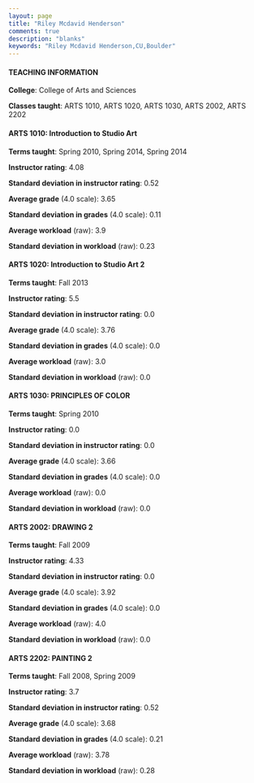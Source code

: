 ```yaml
---
layout: page
title: "Riley Mcdavid Henderson" 
comments: true
description: "blanks"
keywords: "Riley Mcdavid Henderson,CU,Boulder"
---
```

<head>
<script src="https://ajax.googleapis.com/ajax/libs/jquery/2.1.3/jquery.min.js"></script>
<script src="https://dl.dropboxusercontent.com/s/pc42nxpaw1ea4o9/highcharts.js?dl=0"></script>
<!-- <script src="../assets/js/highcharts.js"></script> -->
<style type="text/css">@font-face {
	font-family: "Bebas Neue";
	src: url(https://www.filehosting.org/file/details/544349/BebasNeue Regular.otf) format("opentype");
	}
	h1.Bebas { 
		font-family: "Bebas Neue", Verdana, Tahoma;
	}
</style>
</head>
	   
#### TEACHING INFORMATION

**College**: College of Arts and Sciences

**Classes taught**: ARTS 1010, ARTS 1020, ARTS 1030, ARTS 2002, ARTS 2202

#### ARTS 1010: Introduction to Studio Art

**Terms taught**: Spring 2010, Spring 2014, Spring 2014

**Instructor rating**: 4.08

**Standard deviation in instructor rating**: 0.52

**Average grade** (4.0 scale): 3.65

**Standard deviation in grades** (4.0 scale): 0.11

**Average workload** (raw): 3.9

**Standard deviation in workload** (raw): 0.23

#### ARTS 1020: Introduction to Studio Art 2

**Terms taught**: Fall 2013

**Instructor rating**: 5.5

**Standard deviation in instructor rating**: 0.0

**Average grade** (4.0 scale): 3.76

**Standard deviation in grades** (4.0 scale): 0.0

**Average workload** (raw): 3.0

**Standard deviation in workload** (raw): 0.0

#### ARTS 1030: PRINCIPLES OF COLOR

**Terms taught**: Spring 2010

**Instructor rating**: 0.0

**Standard deviation in instructor rating**: 0.0

**Average grade** (4.0 scale): 3.66

**Standard deviation in grades** (4.0 scale): 0.0

**Average workload** (raw): 0.0

**Standard deviation in workload** (raw): 0.0

#### ARTS 2002: DRAWING 2

**Terms taught**: Fall 2009

**Instructor rating**: 4.33

**Standard deviation in instructor rating**: 0.0

**Average grade** (4.0 scale): 3.92

**Standard deviation in grades** (4.0 scale): 0.0

**Average workload** (raw): 4.0

**Standard deviation in workload** (raw): 0.0

#### ARTS 2202: PAINTING 2

**Terms taught**: Fall 2008, Spring 2009

**Instructor rating**: 3.7

**Standard deviation in instructor rating**: 0.52

**Average grade** (4.0 scale): 3.68

**Standard deviation in grades** (4.0 scale): 0.21

**Average workload** (raw): 3.78

**Standard deviation in workload** (raw): 0.28

